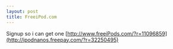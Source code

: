```yaml
--- 
layout: post
title: FreeiPod.com
---
```

Signup so i can get one [http://www.freeiPods.com/?r=11096859](http://ipodnanos.freepay.com/?r=32250495)

